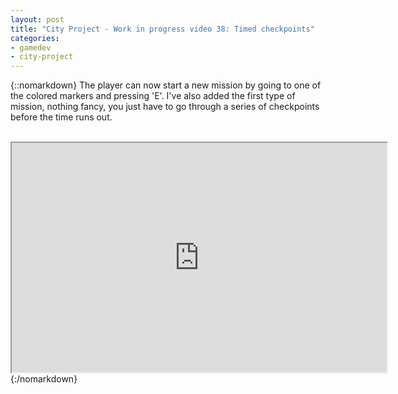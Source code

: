 ```yaml
---
layout: post
title: "City Project - Work in progress video 38: Timed checkpoints"
categories:
- gamedev
- city-project
---
```


{::nomarkdown}
The player can now start a new mission by going to one of the colored markers and pressing 'E'. I've also added the first type of mission, nothing fancy, you just have to go through a series of checkpoints before the time runs out.<br /><br /><div style="text-align: center;"><iframe height="367" src="http://www.youtube.com/embed/PhRDCiT-Q8A?theme=dark" width="600"></iframe><br /></div>
{:/nomarkdown}